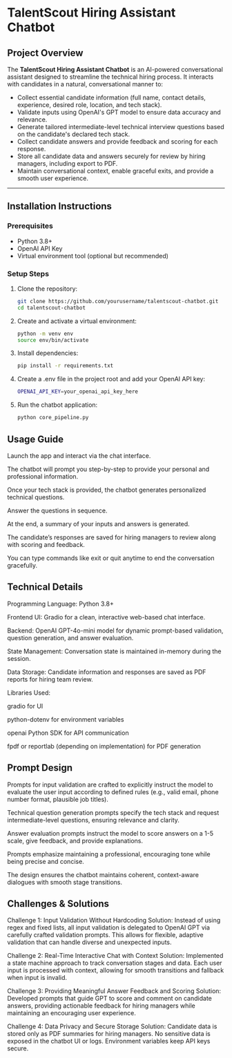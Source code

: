 # TalentScout Hiring Assistant Chatbot

## Project Overview

The **TalentScout Hiring Assistant Chatbot** is an AI-powered conversational assistant designed to streamline the technical hiring process. It interacts with candidates in a natural, conversational manner to:

- Collect essential candidate information (full name, contact details, experience, desired role, location, and tech stack).
- Validate inputs using OpenAI's GPT model to ensure data accuracy and relevance.
- Generate tailored intermediate-level technical interview questions based on the candidate's declared tech stack.
- Collect candidate answers and provide feedback and scoring for each response.
- Store all candidate data and answers securely for review by hiring managers, including export to PDF.
- Maintain conversational context, enable graceful exits, and provide a smooth user experience.

---

## Installation Instructions

### Prerequisites

- Python 3.8+
- OpenAI API Key
- Virtual environment tool (optional but recommended)

### Setup Steps

1. Clone the repository:

   ```bash
   git clone https://github.com/yourusername/talentscout-chatbot.git
   cd talentscout-chatbot
   ```

2. Create and activate a virtual environment:
   ```bash
   python -m venv env
   source env/bin/activate  
   ```
3. Install dependencies:

   ```bash
   pip install -r requirements.txt
   ```

4. Create a .env file in the project root and add your OpenAI API key:
   ```bash
   OPENAI_API_KEY=your_openai_api_key_here
   ```
5. Run the chatbot application:
   ```bash
   python core_pipeline.py
   ```

## Usage Guide
Launch the app and interact via the chat interface.

The chatbot will prompt you step-by-step to provide your personal and professional information.

Once your tech stack is provided, the chatbot generates personalized technical questions.

Answer the questions in sequence.

At the end, a summary of your inputs and answers is generated.

The candidate’s responses are saved for hiring managers to review along with scoring and feedback.

You can type commands like exit or quit anytime to end the conversation gracefully.

## Technical Details
Programming Language: Python 3.8+

Frontend UI: Gradio for a clean, interactive web-based chat interface.

Backend: OpenAI GPT-4o-mini model for dynamic prompt-based validation, question generation, and answer evaluation.

State Management: Conversation state is maintained in-memory during the session.

Data Storage: Candidate information and responses are saved as PDF reports for hiring team review.

Libraries Used:

gradio for UI

python-dotenv for environment variables

openai Python SDK for API communication

fpdf or reportlab (depending on implementation) for PDF generation

## Prompt Design
Prompts for input validation are crafted to explicitly instruct the model to evaluate the user input according to defined rules (e.g., valid email, phone number format, plausible job titles).

Technical question generation prompts specify the tech stack and request intermediate-level questions, ensuring relevance and clarity.

Answer evaluation prompts instruct the model to score answers on a 1-5 scale, give feedback, and provide explanations.

Prompts emphasize maintaining a professional, encouraging tone while being precise and concise.

The design ensures the chatbot maintains coherent, context-aware dialogues with smooth stage transitions.


## Challenges & Solutions
Challenge 1: Input Validation Without Hardcoding
Solution: Instead of using regex and fixed lists, all input validation is delegated to OpenAI GPT via carefully crafted validation prompts. This allows for flexible, adaptive validation that can handle diverse and unexpected inputs.

Challenge 2: Real-Time Interactive Chat with Context
Solution: Implemented a state machine approach to track conversation stages and data. Each user input is processed with context, allowing for smooth transitions and fallback when input is invalid.

Challenge 3: Providing Meaningful Answer Feedback and Scoring
Solution: Developed prompts that guide GPT to score and comment on candidate answers, providing actionable feedback for hiring managers while maintaining an encouraging user experience.

Challenge 4: Data Privacy and Secure Storage
Solution: Candidate data is stored only as PDF summaries for hiring managers. No sensitive data is exposed in the chatbot UI or logs. Environment variables keep API keys secure.

